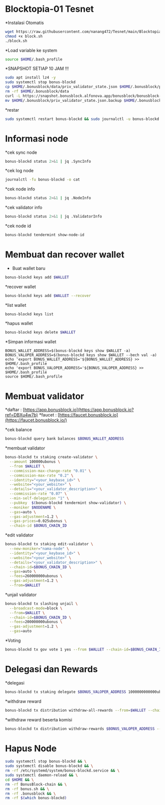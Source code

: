 
# Blocktopia-01 Tesnet


*Instalasi Otomatis
```bash
wget https://raw.githubusercontent.com/nanang472/Tesnet/main/Blocktopia-01/block.sh
chmod +x block.sh
./block.sh
```

*Load variable ke system
```bash
source $HOME/.bash_profile
```

*SNAPSHOT SETIAP 10 JAM !!!
```bash
sudo apt install lz4 -y
sudo systemctl stop bonus-blockd
cp $HOME/.bonusblock/data/priv_validator_state.json $HOME/.bonusblock/priv_validator_state.json.backup
rm -rf $HOME/.bonusblock/data
curl -L https://snapshot.bonusblock.alfonova.app/bonusblock/bonusblock-snapshot-20230320.tar.lz4 | lz4 -dc - | tar -xf - -C $HOME/.bonusblock
mv $HOME/.bonusblock/priv_validator_state.json.backup $HOME/.bonusblock/data/priv_validator_state.json
```
*restar 
```bash
sudo systemctl restart bonus-blockd && sudo journalctl -u bonus-blockd -f --no-hostname -o cat
```

# Informasi node

*cek sync node
```bash
bonus-blockd status 2>&1 | jq .SyncInfo
```

*cek log node
```bash
journalctl -fu bonus-blockd -o cat
```

*cek node info
```bash
bonus-blockd status 2>&1 | jq .NodeInfo
```

*cek validator info
```bash
bonus-blockd status 2>&1 | jq .ValidatorInfo
```

*cek node id
```bash
bonus-blockd tendermint show-node-id
```

# Membuat dan recover wallet

* Buat wallet baru
```bash
bonus-blockd keys add $WALLET
```

*recover wallet
```bash
bonus-blockd keys add $WALLET --recover
```

*list wallet
```bash
bonus-blockd keys list
```

*hapus wallet
```bash
bonus-blockd keys delete $WALLET
```

*Simpan informasi wallet
```
BONUS_WALLET_ADDRESS=$(bonus-blockd keys show $WALLET -a)
BONUS_VALOPER_ADDRESS=$(bonus-blockd keys show $WALLET --bech val -a)
echo 'export BONUS_WALLET_ADDRESS='${BONUS_WALLET_ADDRESS} >> $HOME/.bash_profile
echo 'export BONUS_VALOPER_ADDRESS='${BONUS_VALOPER_ADDRESS} >> $HOME/.bash_profile
source $HOME/.bash_profile
```

# Membuat validator

*daftar : [https://app.bonusblock.io](https://app.bonusblock.io?ref=DBXu4w7b)
*faucet : [https://faucet.bonusblock.io](https://faucet.bonusblock.io/)

*cek balance
```bash
bonus-blockd query bank balances $BONUS_WALLET_ADDRESS
```

*membuat validator
```bash
bonus-blockd tx staking create-validator \
  --amount 100000ubonus \
  --from $WALLET \
  --commission-max-change-rate "0.01" \
  --commission-max-rate "0.2" \
  --identity="<your_keybase_id>" \
  --website="<your_website>" \
  --details="<your_validator_description>" \
  --commission-rate "0.07" \
  --min-self-delegation "1" \
  --pubkey  $(bonus-blockd tendermint show-validator) \
  --moniker $NODENAME \
  --gas=auto \
  --gas-adjustment=1.2 \
  --gas-prices=0.025ubonus \
  --chain-id $BONUS_CHAIN_ID
```

*edit validator
```bash
bonus-blockd tx staking edit-validator \
  --new-moniker="nama-node" \
  --identity="<your_keybase_id>" \
  --website="<your_website>" \
  --details="<your_validator_description>" \
  --chain-id=$BONUS_CHAIN_ID \
  --gas=auto \
  --fees=260000000ubonus \
  --gas-adjustment=1.2 \
  --from=$WALLET
```

*unjail validator
```bash
bonus-blockd tx slashing unjail \
  --broadcast-mode=block \
  --from=$WALLET \
  --chain-id=$BONUS_CHAIN_ID \
  --fees=200000000ubonus \
  --gas-adjustment=1.2 \
  --gas=auto
```

*Voting
```bash
bonus-blockd tx gov vote 1 yes --from $WALLET --chain-id=$BONUS_CHAIN_ID --gas=auto --fees=2500000ubonus
```

# Delegasi dan Rewards

*delegasi
```bash
bonus-blockd tx staking delegate $BONUS_VALOPER_ADDRESS 1000000000000ubonus --from=$WALLET --chain-id=$BONUS_CHAIN_ID --gas=auto --fees=250000ubonus
```

*withdraw reward
```bash
bonus-blockd tx distribution withdraw-all-rewards --from=$WALLET --chain-id=$BONUS_CHAIN_ID --gas=auto --fees=2500000ubonus
```

*withdraw reward beserta komisi
```bash
bonus-blockd tx distribution withdraw-rewards $BONUS_VALOPER_ADDRESS --from=$WALLET --commission --chain-id=$BONUS_CHAIN_ID --gas=auto --fees=2500000ubonus
```

# Hapus Node
```bash
sudo systemctl stop bonus-blockd && \
sudo systemctl disable bonus-blockd && \
rm -rf /etc/systemd/system/bonus-blockd.service && \
sudo systemctl daemon-reload && \
cd $HOME && \
rm -rf BonusBlock-chain && \
rm -rf bonus.sh && \
rm -rf .bonusblock && \
rm -rf $(which bonus-blockd)
```

